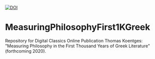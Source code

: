 [![DOI](https://zenodo.org/badge/255557686.svg)](https://zenodo.org/badge/latestdoi/255557686)

# MeasuringPhilosophyFirst1KGreek
Repository for Digital Classics Online Publication Thomas Koentges: "Measuring Philosophy in the First Thousand Years of Greek Literature" (forthcoming 2020).
